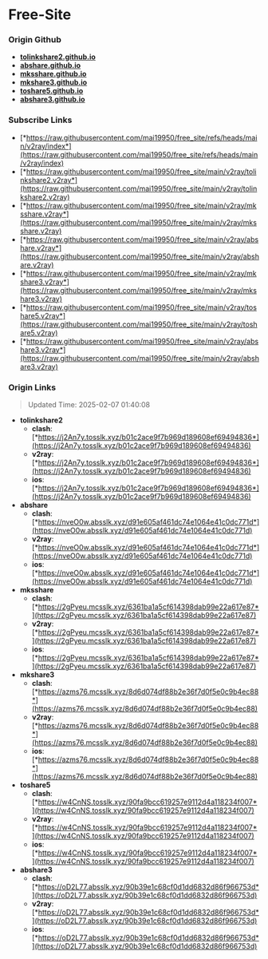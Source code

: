 # Free-Site

### Origin Github

- [**tolinkshare2.github.io**](https://github.com/tolinkshare2/tolinkshare2.github.io)
- [**abshare.github.io**](https://github.com/abshare/abshare.github.io)
- [**mksshare.github.io**](https://github.com/mksshare/mksshare.github.io)
- [**mkshare3.github.io**](https://github.com/mkshare3/mkshare3.github.io)
- [**toshare5.github.io**](https://github.com/toshare5/toshare5.github.io)
- [**abshare3.github.io**](https://github.com/abshare3/abshare3.github.io)

### Subscribe Links

- [*https://raw.githubusercontent.com/mai19950/free_site/refs/heads/main/v2ray/index*](https://raw.githubusercontent.com/mai19950/free_site/refs/heads/main/v2ray/index)
- [*https://raw.githubusercontent.com/mai19950/free_site/main/v2ray/tolinkshare2.v2ray*](https://raw.githubusercontent.com/mai19950/free_site/main/v2ray/tolinkshare2.v2ray)
- [*https://raw.githubusercontent.com/mai19950/free_site/main/v2ray/mksshare.v2ray*](https://raw.githubusercontent.com/mai19950/free_site/main/v2ray/mksshare.v2ray)
- [*https://raw.githubusercontent.com/mai19950/free_site/main/v2ray/abshare.v2ray*](https://raw.githubusercontent.com/mai19950/free_site/main/v2ray/abshare.v2ray)
- [*https://raw.githubusercontent.com/mai19950/free_site/main/v2ray/mkshare3.v2ray*](https://raw.githubusercontent.com/mai19950/free_site/main/v2ray/mkshare3.v2ray)
- [*https://raw.githubusercontent.com/mai19950/free_site/main/v2ray/toshare5.v2ray*](https://raw.githubusercontent.com/mai19950/free_site/main/v2ray/toshare5.v2ray)
- [*https://raw.githubusercontent.com/mai19950/free_site/main/v2ray/abshare3.v2ray*](https://raw.githubusercontent.com/mai19950/free_site/main/v2ray/abshare3.v2ray)

### Origin Links

> Updated Time: 2025-02-07 01:40:08

- **tolinkshare2**
  - **clash**: [*https://j2An7y.tosslk.xyz/b01c2ace9f7b969d189608ef69494836*](https://j2An7y.tosslk.xyz/b01c2ace9f7b969d189608ef69494836)
  - **v2ray**: [*https://j2An7y.tosslk.xyz/b01c2ace9f7b969d189608ef69494836*](https://j2An7y.tosslk.xyz/b01c2ace9f7b969d189608ef69494836)
  - **ios**: [*https://j2An7y.tosslk.xyz/b01c2ace9f7b969d189608ef69494836*](https://j2An7y.tosslk.xyz/b01c2ace9f7b969d189608ef69494836)
- **abshare**
  - **clash**: [*https://nveO0w.absslk.xyz/d91e605af461dc74e1064e41c0dc771d*](https://nveO0w.absslk.xyz/d91e605af461dc74e1064e41c0dc771d)
  - **v2ray**: [*https://nveO0w.absslk.xyz/d91e605af461dc74e1064e41c0dc771d*](https://nveO0w.absslk.xyz/d91e605af461dc74e1064e41c0dc771d)
  - **ios**: [*https://nveO0w.absslk.xyz/d91e605af461dc74e1064e41c0dc771d*](https://nveO0w.absslk.xyz/d91e605af461dc74e1064e41c0dc771d)
- **mksshare**
  - **clash**: [*https://2gPyeu.mcsslk.xyz/6361ba1a5cf614398dab99e22a617e87*](https://2gPyeu.mcsslk.xyz/6361ba1a5cf614398dab99e22a617e87)
  - **v2ray**: [*https://2gPyeu.mcsslk.xyz/6361ba1a5cf614398dab99e22a617e87*](https://2gPyeu.mcsslk.xyz/6361ba1a5cf614398dab99e22a617e87)
  - **ios**: [*https://2gPyeu.mcsslk.xyz/6361ba1a5cf614398dab99e22a617e87*](https://2gPyeu.mcsslk.xyz/6361ba1a5cf614398dab99e22a617e87)
- **mkshare3**
  - **clash**: [*https://azms76.mcsslk.xyz/8d6d074df88b2e36f7d0f5e0c9b4ec88*](https://azms76.mcsslk.xyz/8d6d074df88b2e36f7d0f5e0c9b4ec88)
  - **v2ray**: [*https://azms76.mcsslk.xyz/8d6d074df88b2e36f7d0f5e0c9b4ec88*](https://azms76.mcsslk.xyz/8d6d074df88b2e36f7d0f5e0c9b4ec88)
  - **ios**: [*https://azms76.mcsslk.xyz/8d6d074df88b2e36f7d0f5e0c9b4ec88*](https://azms76.mcsslk.xyz/8d6d074df88b2e36f7d0f5e0c9b4ec88)
- **toshare5**
  - **clash**: [*https://w4CnNS.tosslk.xyz/90fa9bcc619257e9112d4a118234f007*](https://w4CnNS.tosslk.xyz/90fa9bcc619257e9112d4a118234f007)
  - **v2ray**: [*https://w4CnNS.tosslk.xyz/90fa9bcc619257e9112d4a118234f007*](https://w4CnNS.tosslk.xyz/90fa9bcc619257e9112d4a118234f007)
  - **ios**: [*https://w4CnNS.tosslk.xyz/90fa9bcc619257e9112d4a118234f007*](https://w4CnNS.tosslk.xyz/90fa9bcc619257e9112d4a118234f007)
- **abshare3**
  - **clash**: [*https://oD2L77.absslk.xyz/90b39e1c68cf0d1dd6832d86f966753d*](https://oD2L77.absslk.xyz/90b39e1c68cf0d1dd6832d86f966753d)
  - **v2ray**: [*https://oD2L77.absslk.xyz/90b39e1c68cf0d1dd6832d86f966753d*](https://oD2L77.absslk.xyz/90b39e1c68cf0d1dd6832d86f966753d)
  - **ios**: [*https://oD2L77.absslk.xyz/90b39e1c68cf0d1dd6832d86f966753d*](https://oD2L77.absslk.xyz/90b39e1c68cf0d1dd6832d86f966753d)
